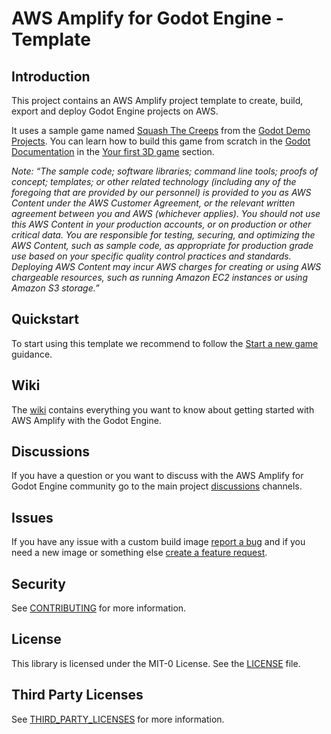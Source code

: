 # AWS Amplify for Godot Engine - Template

## Introduction

This project contains an AWS Amplify project template to create, build, export and deploy Godot Engine projects on AWS.

It uses a sample game named [Squash The Creeps](https://github.com/godotengine/godot-demo-projects/tree/master/3d/squash_the_creeps) from the [Godot Demo Projects](https://github.com/godotengine/godot-demo-projects). You can learn how to build this game from scratch in the [Godot Documentation](https://docs.godotengine.org) in the [Your first 3D game](https://docs.godotengine.org/en/stable/getting_started/first_3d_game/index.html) section.


_Note: “The sample code; software libraries; command line tools; proofs of concept; templates; or other related technology (including any of the foregoing that are provided by our personnel) is provided to you as AWS Content under the AWS Customer Agreement, or the relevant written agreement between you and AWS (whichever applies). You should not use this AWS Content in your production accounts, or on production or other critical data. You are responsible for testing, securing, and optimizing the AWS Content, such as sample code, as appropriate for production grade use based on your specific quality control practices and standards. Deploying AWS Content may incur AWS charges for creating or using AWS chargeable resources, such as running Amazon EC2 instances or using Amazon S3 storage.”_

## Quickstart

To start using this template we recommend to follow the [Start a new game]() guidance.

## Wiki

The [wiki](https://github.com/aws-samples/amplify-godot-engine/wiki) contains everything you want to know about getting started with AWS Amplify with the Godot Engine.

## Discussions

If you have a question or you want to discuss with the AWS Amplify for Godot Engine community go to the main project [discussions](https://github.com/aws-samples/amplify-godot-engine/discussions) channels.

## Issues

If you have any issue with a custom build image [report a bug](https://github.com/aws-samples/amplify-godot-engine-template/issues/new?assignees=&labels=&projects=&template=bug_report.md&title=) and if you need a new image or something else  [create a feature request](https://github.com/aws-samples/amplify-godot-engine-template/issues/new?assignees=&labels=&projects=&template=feature_request.md&title=).

## Security

See [CONTRIBUTING](CONTRIBUTING.md#security-issue-notifications) for more information.

## License

This library is licensed under the MIT-0 License. See the [LICENSE](LICENSE.md) file.

## Third Party Licenses

See [THIRD_PARTY_LICENSES](THIRD_PARTY_LICENSES.md) for more information.
